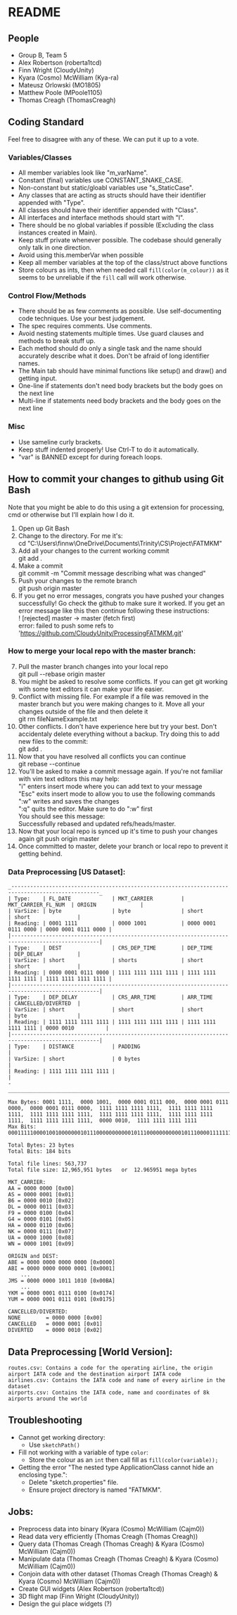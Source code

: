 # README

## People

- Group B, Team 5
- Alex Robertson (roberta1tcd)
- Finn Wright (CloudyUnity)
- Kyara (Cosmo) McWilliam (Kya-ra)
- Mateusz Orlowski (MO1805)
- Matthew Poole (MPoole1105)
- Thomas Creagh (ThomasCreagh)

## Coding Standard

Feel free to disagree with any of these. We can put it up to a vote.  

### Variables/Classes

- All member variables look like "m_varName".  
- Constant (final) variables use CONSTANT_SNAKE_CASE.  
- Non-constant but static/gloabl variables use "s_StaticCase".  
- Any classes that are acting as structs should have their identifier appended with "Type".  
- All classes should have their identifier appended with "Class".  
- All interfaces and interface methods should start with "I".  
- There should be no global variables if possible (Excluding the class instances created in Main).    
- Keep stuff private whenever possible. The codebase should generally only talk in one direction.  
- Avoid using this.memberVar when possible  
- Keep all member variables at the top of the class/struct above functions  
- Store colours as ints, then when needed call `fill(color(m_colour))` as it seems to be unreliable if the `fill` call will work otherwise.  

### Control Flow/Methods

- There should be as few comments as possible. Use self-documenting code techniques. Use your best judgement.  
- The spec requires comments. Use comments.
- Avoid nesting statements multiple times. Use guard clauses and methods to break stuff up.  
- Each method should do only a single task and the name should accurately describe what it does. Don't be afraid of long identifier names.  
- The Main tab should have minimal functions like setup() and draw() and getting input.  
- One-line if statements don't need body brackets but the body goes on the next line
- Multi-line if statements need body brackets and the body goes on the next line

### Misc

- Use sameline curly brackets.  
- Keep stuff indented properly! Use Ctrl-T to do it automatically.  
- "var" is BANNED except for during foreach loops.  

## How to commit your changes to github using Git Bash  

Note that you might be able to do this using a git extension for processing, cmd or otherwise but I'll explain how I do it.  

1. Open up Git Bash  
2. Change to the directory. For me it's:  
    cd "C:\Users\finnw\OneDrive\Documents\Trinity\CS\Project\FATMKM"  
3. Add all your changes to the current working commit  
    git add .  
4. Make a commit  
    git commit -m "Commit message describing what was changed"  
5. Push your changes to the remote branch  
    git push origin master      
6. If you get no error messages, congrats you have pushed your changes successfully! Go check the github to make sure it worked. If you get an error message like this then continue following these instructions:  
     ! [rejected]        master -> master (fetch first)  
    error: failed to push some refs to 'https://github.com/CloudyUnity/ProcessingFATMKM.git'  

### How to merge your local repo with the master branch:

7. Pull the master branch changes into your local repo  
    git pull --rebase origin master  
8. You might be asked to resolve some conflicts. If you can get git working with some text editors it can make your life easier.   
9. Conflict with missing file. For example if a file was removed in the master branch but you were making changes to it. Move all your changes outside of the file and then delete it  
    git rm fileNameExample.txt  
10. Other conflicts. I don't have experience here but try your best. Don't accidentaly delete everything without a backup. Try doing this to add new files to the commit:  
    git add .  
11. Now that you have resolved all conflicts you can continue  
    git rebase --continue  
12. You'll be asked to make a commit message again. If you're not familiar with vim text editors this may help:  
    "i" enters insert mode where you can add text to your message  
    "Esc" exits insert mode to allow you to use the following commands  
    ":w" writes and saves the changes   
    ":q" quits the editor. Make sure to do ":w" first   
    You should see this message:  
        Successfully rebased and updated refs/heads/master.  
13. Now that your local repo is synced up it's time to push your changes again
    git push origin master  
14. Once committed to master, delete your branch or local repo to prevent it getting behind.

### Data Preprocessing [US Dataset]:

```
_--------------------------------------------------------------------------------------------------_
| Type:    | FL_DATE             | MKT_CARRIER         | MKT_CARRIER_FL_NUM  | ORIGIN              |
| VarSize: | byte                | byte                | short               | short               |
| Reading: | 0001 1111           | 0000 1001           | 0000 0001 0111 0000 | 0000 0001 0111 0000 |
|--------------------------------------------------------------------------------------------------|
| Type:    | DEST                | CRS_DEP_TIME        | DEP_TIME            | DEP_DELAY           |
| VarSize: | short               | shorts              | short               | short               |
| Reading: | 0000 0001 0111 0000 | 1111 1111 1111 1111 | 1111 1111 1111 1111 | 1111 1111 1111 1111 |
|--------------------------------------------------------------------------------------------------|
| Type:    | DEP_DELAY           | CRS_ARR_TIME        | ARR_TIME            | CANCELLED/DIVERTED  |
| VarSize: | short               | short               | short               | byte                |        
| Reading: | 1111 1111 1111 1111 | 1111 1111 1111 1111 | 1111 1111 1111 1111 | 0000 0010          |
|--------------------------------------------------------------------------------------------------|
| Type:    | DISTANCE            | PADDING                                                         |
| VarSize: | short               | 0 bytes                                                         |
| Reading: | 1111 1111 1111 1111 |                                                                 |
-__________________________________________________________________________________________________-

Max Bytes: 0001 1111,  0000 1001,  0000 0001 0111 000,  0000 0001 0111 0000,  0000 0001 0111 0000,  1111 1111 1111 1111,  1111 1111 1111 1111,  1111 1111 1111 1111,  1111 1111 1111 1111,  1111 1111 1111 1111,  1111 1111 1111 1111,  0000 0010,  1111 1111 1111 1111
Max Bits:  0001111100001001000000010111000000000001011100000000000101110000111111111111111111111111111111111111111111111111111111111111111111111111111111111111111111111111000000101111111111111111

Total Bytes: 23 bytes
Total Bits: 184 bits

Total file lines: 563,737
Total file size: 12,965,951 bytes   or  12.965951 mega bytes

MKT_CARRIER:
AA = 0000 0000 [0x00]
AS = 0000 0001 [0x01]
B6 = 0000 0010 [0x02]
DL = 0000 0011 [0x03]
F9 = 0000 0100 [0x04]
G4 = 0000 0101 [0x05]
HA = 0000 0110 [0x06]
NK = 0000 0111 [0x07]
UA = 0000 1000 [0x08]
WN = 0000 1001 [0x09]

ORIGIN and DEST:
ABE = 0000 0000 0000 0000 [0x0000]
ABI = 0000 0000 0000 0001 [0x0001]
    ...
JMS = 0000 0000 1011 1010 [0x00BA]
    ...
YKM = 0000 0001 0111 0100 [0x0174]
YUM = 0000 0001 0111 0101 [0x0175]

CANCELLED/DIVERTED:
NONE        = 0000 0000 [0x00]
CANCELLED   = 0000 0001 [0x01]
DIVERTED    = 0000 0010 [0x02]
```
## Data Preprocessing [World Version]:
```
routes.csv: Contains a code for the operating airline, the origin airport IATA code and the destination airport IATA code
airlines.csv: Contains the IATA code and name of every airline in the dataset
airports.csv: Contains the IATA code, name and coordinates of 8k airports around the world
```

## Troubleshooting

- Cannot get working directory:
    - Use `sketchPath()`
- Fill not working with a variable of type `color`:
    - Store the colour as an `int` then call fill as `fill(color(variable));`
- Getting the error "The nested type ApplicationClass cannot hide an enclosing type.":
    - Delete "sketch.properties" file.
    - Ensure project directory is named "FATMKM".

## Jobs:

- Preprocess data into binary (Kyara (Cosmo) McWilliam (Cajm0))
- Read data very efficiently (Thomas Creagh (Thomas Creagh))
- Query data (Thomas Creagh (Thomas Creagh) & Kyara (Cosmo) McWilliam (Cajm0))
- Manipulate data (Thomas Creagh (Thomas Creagh) & Kyara (Cosmo) McWilliam (Cajm0))
- Conjoin data with other dataset (Thomas Creagh (Thomas Creagh) & Kyara (Cosmo) McWilliam (Cajm0))
- Create GUI widgets (Alex Robertson (roberta1tcd))
- 3D flight map (Finn Wright (CloudyUnity))
- Design the gui place widgets (?)
